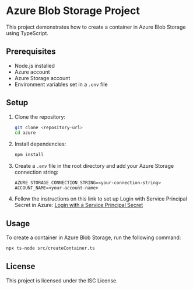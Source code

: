 # Azure Blob Storage Project

This project demonstrates how to create a container in Azure Blob Storage using TypeScript.

## Prerequisites

- Node.js installed
- Azure account
- Azure Storage account
- Environment variables set in a `.env` file

## Setup

1. Clone the repository:
    ```sh
    git clone <repository-url>
    cd azure
    ```

2. Install dependencies:
    ```sh
    npm install
    ```

3. Create a `.env` file in the root directory and add your Azure Storage connection string:
    ```env
    AZURE_STORAGE_CONNECTION_STRING=<your-connection-string>
    ACCOUNT_NAME=<your-account-name>
    ```

4. Follow the instructions on this link to set up Login with Service Principal Secret in Azure:
    [Login with a Service Principal Secret](https://github.com/azure/login/tree/v2/?tab=readme-ov-file#login-with-a-service-principal-secret)

## Usage

To create a container in Azure Blob Storage, run the following command:
```sh
npx ts-node src/createContainer.ts
```

## License

This project is licensed under the ISC License.